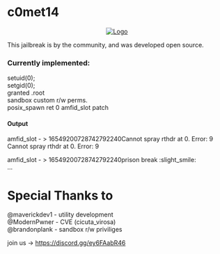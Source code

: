 # c0met14
<center>
  <a href="#"><img src="https://imgur.com/zHqfowh" alt="Logo"></a>
</center>

This jailbreak is by the community, and was developed open source.

### Currently implemented: 
setuid(0); <br />
setgid(0); <br />
granted .root<br />
sandbox custom r/w perms.<br />
posix_spawn ret 0
amfid_slot patch

#### Output <br />
amfid_slot - > 16549200728742792240Cannot spray rthdr at 0. Error: 9 <br />
Cannot spray rthdr at 0. Error: 9 <br />

amfid_slot - > 16549200728742792240prison break :slight_smile: <br />
... <br />

# Special Thanks to
@maverickdev1 - utility development<br />
@ModernPwner - CVE (cicuta_virosa)<br />
@brandonplank - sandbox r/w priviliges


join us -> https://discord.gg/ey6FAabR46

